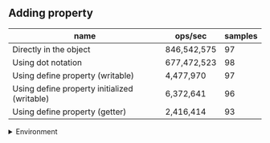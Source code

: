## Adding property

|name|ops/sec|samples|
|-|-|-|
|Directly in the object|846,542,575|97|
|Using dot notation|677,472,523|98|
|Using define property (writable)|4,477,970|97|
|Using define property initialized (writable)|6,372,641|96|
|Using define property (getter)|2,416,414|93|


<details>
<summary>Environment</summary>

* __Machine:__ linux x64 | 4 vCPUs | 7.6GB Mem
* __Run:__ Mon Nov 06 2023 14:57:56 GMT+0000 (Coordinated Universal Time)
</details>

<!--
{"environment":{"platform":"linux","arch":"x64","cpus":4,"totalMemory":7.6085662841796875},"benchmarks":[{"name":"Directly in the object","opsSec":846542575.1517271,"samples":7},{"name":"Using dot notation","opsSec":677472523.3702389,"samples":6},{"name":"Using define property (writable)","opsSec":4477969.738210874,"samples":4},{"name":"Using define property initialized (writable)","opsSec":6372640.990020351,"samples":6},{"name":"Using define property (getter)","opsSec":2416414.4407236874,"samples":4}]}-->
